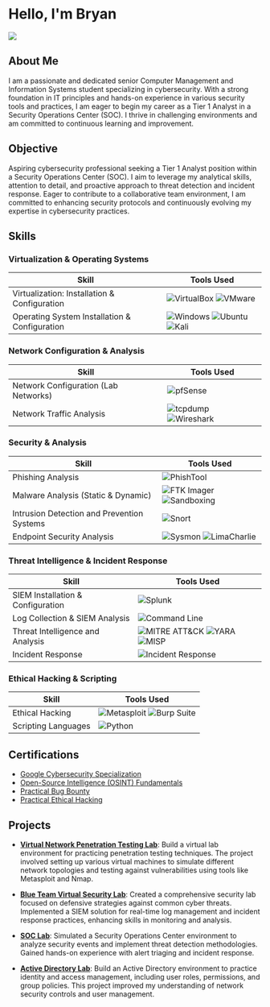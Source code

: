 # Hello, I'm Bryan
<a href="https://www.linkedin.com/in/bryan-vega-714246261/"><img src="https://img.shields.io/badge/-LinkedIn-0072b1?&style=for-the-badge&logo=linkedin&logoColor=white" /></a>

## About Me
I am a passionate and dedicated senior Computer Management and Information Systems student specializing in cybersecurity. With a strong foundation in IT principles and hands-on experience in various security tools and practices, I am eager to begin my career as a Tier 1 Analyst in a Security Operations Center (SOC). I thrive in challenging environments and am committed to continuous learning and improvement.


## Objective
Aspiring cybersecurity professional seeking a Tier 1 Analyst position within a Security Operations Center (SOC). I aim to leverage my analytical skills, attention to detail, and proactive approach to threat detection and incident response. Eager to contribute to a collaborative team environment, I am committed to enhancing security protocols and continuously evolving my expertise in cybersecurity practices.


## Skills

### Virtualization & Operating Systems
| **Skill**                                     | **Tools Used**                            |
|-----------------------------------------------|-------------------------------------------|
| Virtualization: Installation & Configuration  | ![VirtualBox](https://img.shields.io/badge/VirtualBox-4c4d51?style=flat&logo=virtualbox&logoColor=white) ![VMware](https://img.shields.io/badge/VMware-61b0e4?style=flat&logo=vmware&logoColor=white) |
| Operating System Installation & Configuration | ![Windows](https://img.shields.io/badge/Windows-0078D6?style=flat&logo=windows&logoColor=white) ![Ubuntu](https://img.shields.io/badge/Ubuntu-E95420?style=flat&logo=ubuntu&logoColor=white) ![Kali](https://img.shields.io/badge/Kali-557C94?style=flat&logo=kali-linux&logoColor=white) |

### Network Configuration & Analysis
| **Skill**                                     | **Tools Used**                            |
|-----------------------------------------------|-------------------------------------------|
| Network Configuration (Lab Networks)          | ![pfSense](https://img.shields.io/badge/pfSense-7D9B6D?style=flat&logo=pfsense&logoColor=white) |
| Network Traffic Analysis                      | ![tcpdump](https://img.shields.io/badge/tcpdump-6E7BFF?style=flat&logo=wireshark&logoColor=white) ![Wireshark](https://img.shields.io/badge/Wireshark-3C4D9B?style=flat&logo=wireshark&logoColor=white) |

### Security & Analysis
| **Skill**                                     | **Tools Used**                            |
|-----------------------------------------------|-------------------------------------------|
| Phishing Analysis                             | ![PhishTool](https://img.shields.io/badge/PhishTool-FF6F00?style=flat&logo=phish&logoColor=white) |
| Malware Analysis (Static & Dynamic)           | ![FTK Imager](https://img.shields.io/badge/FTK_Imager-ED8100?style=flat&logo=ftk&logoColor=white) ![Sandboxing](https://img.shields.io/badge/Sandboxing-005F00?style=flat&logo=sandbox&logoColor=white) |
| Intrusion Detection and Prevention Systems    | ![Snort](https://img.shields.io/badge/Snort-FFC0CB?style=flat&logo=snort&logoColor=white) |
| Endpoint Security Analysis                    | ![Sysmon](https://img.shields.io/badge/Sysmon-003F87?style=flat&logo=microsoft&logoColor=white) ![LimaCharlie](https://img.shields.io/badge/LimaCharlie-FFA500?style=flat&logo=lima-charlie&logoColor=white) |

### Threat Intelligence & Incident Response
| **Skill**                                     | **Tools Used**                            |
|-----------------------------------------------|-------------------------------------------|
| SIEM Installation & Configuration             | ![Splunk](https://img.shields.io/badge/Splunk-005F79?style=flat&logo=splunk&logoColor=white) |
| Log Collection & SIEM Analysis                | ![Command Line](https://img.shields.io/badge/CLI-000000?style=flat&logo=gnu-bash&logoColor=white) |
| Threat Intelligence and Analysis              | ![MITRE ATT&CK](https://img.shields.io/badge/MITRE_ATT%26CK-0D7F21?style=flat&logo=mitre&logoColor=white) ![YARA](https://img.shields.io/badge/YARA-F05C28?style=flat&logo=yara&logoColor=white) ![MISP](https://img.shields.io/badge/MISP-FF7D00?style=flat&logo=misp&logoColor=white) |
| Incident Response                             | ![Incident Response](https://img.shields.io/badge/Incident_Response-FF0000?style=flat&logo=alert&logoColor=white) |

### Ethical Hacking & Scripting
| **Skill**                                     | **Tools Used**                            |
|-----------------------------------------------|-------------------------------------------|
| Ethical Hacking                               | ![Metasploit](https://img.shields.io/badge/Metasploit-000000?style=flat&logo=metasploit&logoColor=white) ![Burp Suite](https://img.shields.io/badge/Burp_Suite-FF6600?style=flat&logo=burp-suite&logoColor=white) |
| Scripting Languages                           | ![Python](https://img.shields.io/badge/Python-3776AB?style=flat&logo=python&logoColor=white) |


## Certifications
- <a href="https://github.com/A9u3ybaCyb3r/Certifications/blob/main/README.md">Google Cybersecurity Specialization</a>
- <a href="https://github.com/A9u3ybaCyb3r/Certifications/blob/main/README.md">Open-Source Intelligence (OSINT) Fundamentals</a>
- <a href="https://github.com/A9u3ybaCyb3r/Certifications/blob/main/README.md">Practical Bug Bounty</a>
- <a href="https://github.com/A9u3ybaCyb3r/Certifications/blob/main/README.md">Practical Ethical Hacking</a>

## Projects

- **[Virtual Network Penetration Testing Lab](https://github.com/A9u3ybaCyb3r/Virtual-Network-Penetration-Testing-Lab)**: 
  Build a virtual lab environment for practicing penetration testing techniques. The project involved setting up various virtual machines to simulate different network topologies and testing against vulnerabilities using tools like Metasploit and Nmap. 

- **[Blue Team Virtual Security Lab](#)**: 
  Created a comprehensive security lab focused on defensive strategies against common cyber threats. Implemented a SIEM solution for real-time log management and incident response practices, enhancing skills in monitoring and analysis.

- **[SOC Lab](#)**: 
  Simulated a Security Operations Center environment to analyze security events and implement threat detection methodologies. Gained hands-on experience with alert triaging and incident response.

- **[Active Directory Lab](#)**: 
  Build an Active Directory environment to practice identity and access management, including user roles, permissions, and group policies. This project improved my understanding of network security controls and user management.

